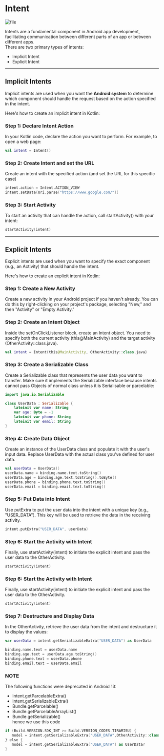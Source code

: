 # Intent

![file](https://github.com/AngryFalcon89/Intent/assets/91687355/1bdbb13c-66c0-4cfb-a859-09190a10f51e)


Intents are a fundamental component in Android app development, facilitating communication between different parts of an app or between different apps.<br>
There are two primary types of intents:
- Implicit Intent
- Explicit Intent

---

## Implicit Intents

Implicit intents are used when you want the **Android system** to determine which component should handle the request based on the action specified in the intent.<br>

Here's how to create an implicit intent in Kotlin:

### Step 1: Declare Intent Action

In your Kotlin code, declare the action you want to perform. For example, to open a web page:

```kotlin
val intent = Intent()
```
### Step 2: Create Intent and set the URL
Create an intent with the specified action (and set the URL for this specific case)

```kotlin
intent.action = Intent.ACTION_VIEW
intent.setData(Uri.parse("https://www.google.com/"))
```

### Step 3: Start Activity
To start an activity that can handle the action, call startActivity() with your intent:

```kotlin
startActivity(intent)
```
---

## Explicit Intents

Explicit intents are used when you want to specify the exact component (e.g., an Activity) that should handle the intent.<br>

Here's how to create an explicit intent in Kotlin:

### Step 1: Create a New Activity
Create a new activity in your Android project if you haven't already. You can do this by right-clicking on your project's package, selecting "New," and then "Activity" or "Empty Activity."

### Step 2: Create an Intent Object
Inside the setOnClickListener block, create an Intent object. You need to specify both the current activity (this@MainActivity) and the target activity (OtherActivity::class.java).

```kotlin
val intent = Intent(this@MainActivity, OtherActivity::class.java)
```

### Step 3: Create a Serializable Class
Create a Serializable class that represents the user data you want to transfer. Make sure it implements the Serializable interface because intents cannot pass Objects of normal class unless it is Serialisable or parcelable:

```kotlin
import java.io.Serializable

class UserData : Serializable {
    lateinit var name: String
    var age: Byte = -1
    lateinit var phone: String
    lateinit var email: String
}
```

### Step 4: Create Data Object
Create an instance of the UserData class and populate it with the user's input data. Replace UserData with the actual class you've defined for user data.

```kotlin
val userData = UserData()
userData.name = binding.name.text.toString()
userData.age = binding.age.text.toString().toByte()
userData.phone = binding.phone.text.toString()
userData.email = binding.email.text.toString()
```

### Step 5: Put Data into Intent
Use putExtra to put the user data into the intent with a unique key (e.g., "USER_DATA"). This key will be used to retrieve the data in the receiving activity.

```kotlin
intent.putExtra("USER_DATA", userData)
```
### Step 6: Start the Activity with Intent
Finally, use startActivity(intent) to initiate the explicit intent and pass the user data to the OtherActivity.

```kotlin
startActivity(intent)
```

### Step 6: Start the Activity with Intent
Finally, use startActivity(intent) to initiate the explicit intent and pass the user data to the OtherActivity.

```kotlin
startActivity(intent)
```
### Step 7: Destructure and Display Data
In the OtherActivity, retrieve the user data from the intent and destructure it to display the values:

```kotlin
var userData = intent.getSerializableExtra("USER_DATA") as UserData

binding.name.text = userData.name
binding.age.text = userData.age.toString()
binding.phone.text = userData.phone
binding.email.text = userData.email
```

### NOTE 
The following functions were deprecated in Android 13:
- Intent.getParcelableExtra()
- Intent.getSerializableExtra()
- Bundle.getParcelable()
- Bundle.getParcelableArrayList()
- Bundle.getSerializable()
<br> hence we use this code 
```kotlin
if (Build.VERSION.SDK_INT >= Build.VERSION_CODES.TIRAMISU) {
   model = intent.getSerializableExtra("USER_DATA",OtherActivity::class.java)
} else {
   model = intent.getSerializableExtra("USER_DATA") as UserData?
}
```
